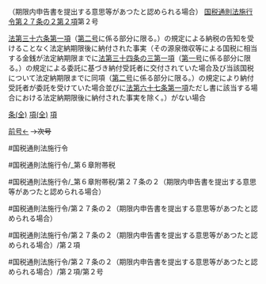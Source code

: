 （期限内申告書を提出する意思等があつたと認められる場合）
[国税通則法施行令第２７条の２第２項](国税通則法施行＿令＿第２７条の２第２項)第２号

[法第三十六条第一項](国税通則法＿＿＿＿＿第３６条第１項)（[第二号](国税通則法施行＿令＿第２７条の２第２項第２号)に係る部分に限る。）の規定による納税の告知を受けることなく法定納期限後に納付された事実（その源泉徴収等による国税に相当する金銭が法定納期限までに[法第三十四条の三第一項](国税通則法＿＿＿＿＿第３４条の３第１項)（[第一号](国税通則法施行＿令＿第２７条の２第２項第１号)に係る部分に限る。）の規定による委託に基づき納付受託者に交付されていた場合及び当該国税について法定納期限までに同項（[第二号](国税通則法施行＿令＿第２７条の２第２項第２号)に係る部分に限る。）の規定により納付受託者が委託を受けていた場合並びに[法第六十七条第一項](国税通則法＿＿＿＿＿第６７条第１項)ただし書に該当する場合における法定納期限後に納付された事実を除く。）がない場合

[条(全)](国税通則法施行＿令＿第２７条の２_.md)    [項(全)](国税通則法施行＿令＿第２７条の２第２項_.md)    [項](国税通則法施行＿令＿第２７条の２第２項.md)

[前号←](国税通則法施行＿令＿第２７条の２第２項第１号.md)  ~~→次号~~

#国税通則法施行令

#国税通則法施行令/_第６章附帯税

#国税通則法施行令/_第６章附帯税/第２７条の２（期限内申告書を提出する意思等があつたと認められる場合）

#国税通則法施行令/第２７条の２（期限内申告書を提出する意思等があつたと認められる場合）

#国税通則法施行令/第２７条の２（期限内申告書を提出する意思等があつたと認められる場合）/第２項

#国税通則法施行令/第２７条の２（期限内申告書を提出する意思等があつたと認められる場合）/第２項/第２号


